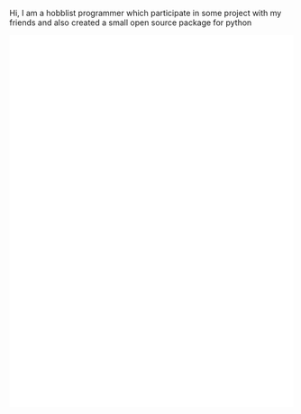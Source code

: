 Hi, I am a hobblist programmer which participate in some project with my friends and also created a small open source package for python


![Metrics](https://github.com/i-am-unknown-81514525/i-am-unknown-81514525/blob/main/github-metrics.svg)

<!--
**i-am-unknown-81514525/i-am-unknown-81514525** is a ✨ _special_ ✨ repository because its `README.md` (this file) appears on your GitHub profile.

Here are some ideas to get you started:

- 🔭 I’m currently working on ...
- 🌱 I’m currently learning ...
- 👯 I’m looking to collaborate on ...
- 🤔 I’m looking for help with ...
- 💬 Ask me about ...
- 📫 How to reach me: ...
- 😄 Pronouns: ...
- ⚡ Fun fact: ...
-->
